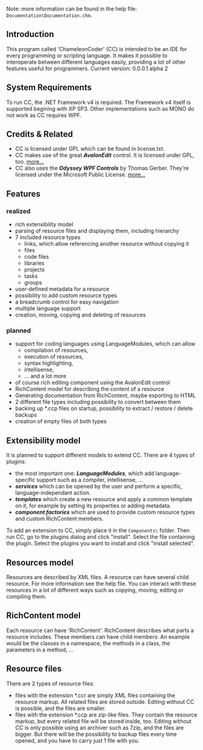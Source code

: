 Note: more information can be found in the help file: ```Documentation\Documentation.chm```.

## Introduction
This program called 'ChameleonCoder' (CC) is intended to be an IDE for every programming or scripting language.
It makes it possible to interoperate between different languages easily, providing a lot of other features useful for programmers.
Current version: 0.0.0.1 alpha 2

## System Requirements
To run CC, the .NET Framework v4 is required. The Framework v4 itself is supported begining with XP SP3.
Other implementations such as MONO do not work as CC requires WPF.

## Credits & Related
* CC is licensed under GPL which can be found in license.txt.
* CC makes use of the great ***AvalonEdit*** control. It is licensed under GPL, too. [more...](http://www.icsharpcode.net/OpenSource/SD/)
* CC also uses the ***Odyssey WPF Controls*** by Thomas Gerber. They're licensed under the Microsoft Public License. [more...](http://odyssey.codeplex.com/)

## Features
### realized
* rich extensibility model
* parsing of resource files and displaying them, including hierarchy
* 7 included resource types
	* links, which allow referencing another resource without copying it
	* files
    * code files
    * libraries
    * projects
    * tasks
	* groups
* user-defined metadata for a resource
* possibility to add custom resource types
* a breadcrumb control for easy navigation
* multiple language support
* creation, moving, copying and deleting of resources

### planned
* support for coding languages using LanguageModules, which can allow
	* compilation of resources,
	* execution of resources,
	* syntax highlighting,
	* intellisense,
	* ... and a lot more
* of course rich editing component using the AvalonEdit control
* RichContent model for describing the content of a resource
* Generating documentation from RichContent, maybe exporting to HTML
* 2 different file types including possibility to convert between them
* backing up *.ccp files on startup, possibility to extract / restore / delete backups
* creation of empty files of both types

## Extensibility model
It is planned to support different models to extend CC.
There are 4 types of plugins:

* the most important one: ***LanguageModules***, which add language-specific support such as a compiler, intellisense, ...
* ***services*** which can be opened by the user and perform a specific, language-independant action.
* ***templates*** which create a new resource and apply a common template on it, for example by setting its properties or adding metadata.
* ***component factories*** which are used to provide custom resource types and custom RichContent members.

To add an extension to CC, simply place it in the ```Components\``` folder. Then run CC, go to the plugins dialog and click "install".
Select the file containing the plugin. Select the plugins you want to install and click "install selected".

## Resources model
Resources are described by XML files. A resource can have several child resource. For more information see the help file.
You can interact with these resources in a lot of different ways such as copying, moving, editing or compiling them.

## RichContent model
Each resource can have 'RichContent'. RichContent describes what parts a resource includes.
These members can have child members: An example would be the classes in a namespace, the methods in a class, the parameters in a method, ...

## Resource files
There are 2 types of resource files:

* files with the extension *.ccr are simply XML files containing the resource markup. All related files are stored outside.
Editing without CC is possible, and the files are smaller.
* files with the extension *.ccp are zip-like files. They contain the resource markup, but every related file will be stored inside, too.
Editing without CC is only possible using an archiver such as 7zip, and the files are bigger.
But there will be the possibility to backup files every time opened, and you have to carry just 1 file with you.

